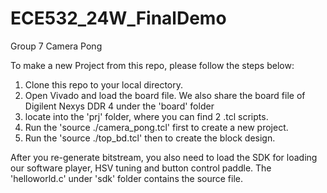 # ECE532_24W_FinalDemo
Group 7 Camera Pong

To make a new Project from this repo, please follow the steps below:
  1. Clone this repo to your local directory.
  2. Open Vivado and load the board file. We also share the board file of Digilent Nexys DDR 4 under the 'board' folder
  3. locate into the 'prj' folder, where you can find 2 .tcl scripts.
  4. Run the 'source ./camera_pong.tcl' first to create a new project.
  5. Run the 'source ./top_bd.tcl' then to create the block design.

After you re-generate bitstream, you also need to load the SDK for loading our software player, HSV tuning and button control paddle. The 'helloworld.c' under 'sdk' folder contains the source file.
